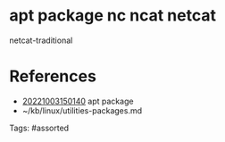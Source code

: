 # apt package nc ncat netcat
netcat-traditional

# References
- [20221003150140](/zet/20221003150140/) apt package
- ~/kb/linux/utilities-packages.md

Tags:
    #assorted

